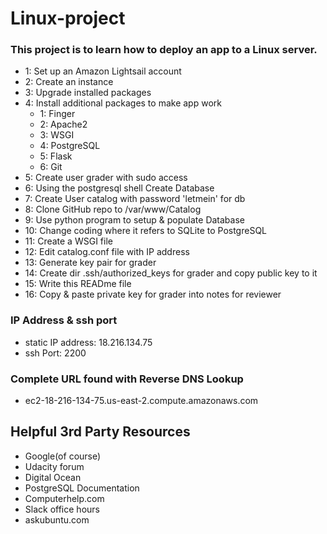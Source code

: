 # Linux-project
### This project is to learn how to deploy an app to a Linux server.
* 1: Set up an Amazon Lightsail account
* 2: Create an instance
* 3: Upgrade installed packages
* 4: Install additional packages to make app work
	* 1: Finger
	* 2: Apache2
	* 3: WSGI
	* 4: PostgreSQL
	* 5: Flask
	* 6: Git
* 5: Create user grader with sudo access
* 6: Using the postgresql shell Create Database
* 7: Create User catalog with password 'letmein' for db
* 8: Clone GitHub repo to /var/www/Catalog
* 9: Use python program to setup & populate Database
* 10: Change coding where it refers to SQLite to PostgreSQL
* 11: Create a WSGI file
* 12: Edit catalog.conf file with IP address
* 13: Generate key pair for grader
* 14: Create dir .ssh/authorized_keys for grader and copy public key to it
* 15: Write this READme file
* 16: Copy & paste private key for grader into notes for reviewer
### IP Address & ssh port
* static IP address: 18.216.134.75
* ssh Port: 2200
### Complete URL found with Reverse DNS Lookup
* ec2-18-216-134-75.us-east-2.compute.amazonaws.com
## Helpful 3rd Party Resources
* Google(of course)
* Udacity forum
* Digital Ocean
* PostgreSQL Documentation
* Computerhelp.com
* Slack office hours
* askubuntu.com
